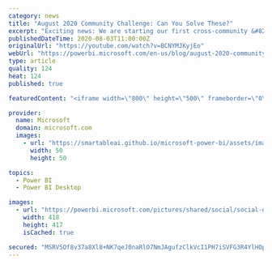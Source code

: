```yaml
---
category: news
title: "August 2020 Community Challenge: Can You Solve These?"
excerpt: "Exciting news: We are starting our first cross-community &#8216;Can You Solve These?&#8217; challenge."
publishedDateTime: 2020-08-03T11:00:00Z
originalUrl: "https://youtube.com/watch?v=BCNYMJKyjEo"
webUrl: "https://powerbi.microsoft.com/en-us/blog/august-2020-community-challenge-can-you-solve-these/"
type: article
quality: 124
heat: 124
published: true

featuredContent: "<iframe width=\"800\" height=\"500\" frameborder=\"0\" src=\"https://www.youtube.com/embed/BCNYMJKyjEo\" allow=\"accelerometer; autoplay; encrypted-media; gyroscope; picture-in-picture\" allowfullscreen></iframe>"

provider:
  name: Microsoft
  domain: microsoft.com
  images:
    - url: "https://smartableai.github.io/microsoft-power-bi/assets/images/organizations/microsoft.com-50x50.jpg"
      width: 50
      height: 50

topics:
  - Power BI
  - Power BI Desktop

images:
  - url: "https://powerbi.microsoft.com/pictures/shared/social/social-default-image.png"
    width: 418
    height: 417
    isCached: true

secured: "MSRV5Of8v37a8Xl8+NK7qeJ0naRlO7NmJAgufzClkVcI1PH7iSVFG3R4YlHOpFm89oISy4Ai/07Wr5zHAMu2GBtxf/d18AX1T1Q0FqLixZszNt+ES9mgP5E/zTj6r7GGaZiZlgWWnsRNOhXsY9E30rnv3M2BD4C2oeFmRG/zpqxrulBoya7Ehzs5pAF4QqrLi5apSJ+UdDjMXu2QDK2ZD5OIhQLBO5jlGph2uFv4DIc1wMNFaRGmP8+9hiVjEsLJBAZO0eFnTT96uS/6Fkl6c+QNZVIDMSq+xSuv0UV0b0NobysgrrGSB5OMz6pUNHn5ssv4qzhLZK1T+IbxwFleIKm8rk6LlimKrzu6mzz1Gj4h5VVS1fk0ZweVOPRu/AGCTeLhGwQEBtQkjeWw95q8yqaCAz11XxXOsCzMUCpLmKFg9kC7WSpTrjMH6Xwwe5zzWm5d5IweZh53K8SGk5o/eg==;olXQpSs4pdOIqh7jLxKkPQ=="
---
```


